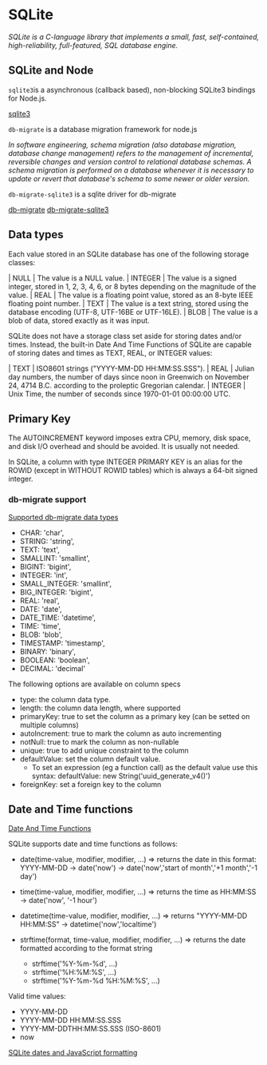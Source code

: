 # SQLite

_SQLite is a C-language library that implements a small, fast, self-contained, high-reliability, full-featured, SQL database engine._

## SQLite and Node

`sqlite3`is a asynchronous (callback based), non-blocking SQLite3 bindings for Node.js.

[sqlite3](https://github.com/mapbox/node-sqlite3)

`db-migrate` is a database migration framework for node.js

_In software engineering, schema migration (also database migration, database change management) refers to the management of incremental, reversible changes and version control to relational database schemas. A schema migration is performed on a database whenever it is necessary to update or revert that database's schema to some newer or older version._

`db-migrate-sqlite3` is a sqlite driver for db-migrate

[db-migrate](https://github.com/db-migrate/node-db-migrate)
[db-migrate-sqlite3](https://github.com/db-migrate/sqlite)

## Data types

Each value stored in an SQLite database has one of the following storage classes:

| NULL    | The value is a NULL value.
| INTEGER | The value is a signed integer, stored in 1, 2, 3, 4, 6, or 8 bytes depending on the magnitude of the value.
| REAL    | The value is a floating point value, stored as an 8-byte IEEE floating point number.
| TEXT    | The value is a text string, stored using the database encoding (UTF-8, UTF-16BE or UTF-16LE).
| BLOB    | The value is a blob of data, stored exactly as it was input.

SQLite does not have a storage class set aside for storing dates and/or times.
Instead, the built-in Date And Time Functions of SQLite are capable of storing dates and times as TEXT, REAL, or INTEGER values:

| TEXT    | ISO8601 strings ("YYYY-MM-DD HH:MM:SS.SSS").
| REAL    | Julian day numbers, the number of days since noon in Greenwich on November 24, 4714 B.C. according to the proleptic Gregorian calendar.
| INTEGER | Unix Time, the number of seconds since 1970-01-01 00:00:00 UTC.

## Primary Key

The AUTOINCREMENT keyword imposes extra CPU, memory, disk space, and disk I/O overhead and should be avoided. It is usually not needed.

In SQLite, a column with type INTEGER PRIMARY KEY is an alias for the ROWID (except in WITHOUT ROWID tables) which is always a 64-bit signed integer.

### db-migrate support

[Supported db-migrate data types](https://github.com/db-migrate/shared/blob/master/data_type.js)

- CHAR: 'char',
- STRING: 'string',
- TEXT: 'text',
- SMALLINT: 'smallint',
- BIGINT: 'bigint',
- INTEGER: 'int',
- SMALL_INTEGER: 'smallint',
- BIG_INTEGER: 'bigint',
- REAL: 'real',
- DATE: 'date',
- DATE_TIME: 'datetime',
- TIME: 'time',
- BLOB: 'blob',
- TIMESTAMP: 'timestamp',
- BINARY: 'binary',
- BOOLEAN: 'boolean',
- DECIMAL: 'decimal'

The following options are available on column specs

- type: the column data type.
- length: the column data length, where supported
- primaryKey: true to set the column as a primary key (can be setted on multiple columns)
- autoIncrement: true to mark the column as auto incrementing
- notNull: true to mark the column as non-nullable
- unique: true to add unique constraint to the column
- defaultValue: set the column default value.
  - To set an expression (eg a function call) as the default value use this syntax: defaultValue: new String('uuid_generate_v4()')
- foreignKey: set a foreign key to the column

## Date and Time functions

[Date And Time Functions](https://www.sqlite.org/lang_datefunc.html)

SQLite supports date and time functions as follows:

- date(time-value, modifier, modifier, ...) => returns the date in this format: YYYY-MM-DD
  -> date('now')
  -> date('now','start of month','+1 month','-1 day')

- time(time-value, modifier, modifier, ...) => returns the time as HH:MM:SS
  -> date('now', '-1 hour')

- datetime(time-value, modifier, modifier, ...) => returns "YYYY-MM-DD HH:MM:SS"
  -> datetime('now','localtime')

- strftime(format, time-value, modifier, modifier, ...) => returns the date formatted according to the format string
  - strftime('%Y-%m-%d', ...)
  - strftime('%H:%M:%S', ...)
  - strftime('%Y-%m-%d %H:%M:%S', ...)

Valid time values:
- YYYY-MM-DD
- YYYY-MM-DD HH:MM:SS.SSS
- YYYY-MM-DDTHH:MM:SS.SSS (ISO-8601)
- now

[SQLite dates and JavaScript formatting](https://www.sitekickr.com/blog/sqlite-javascript-date/)